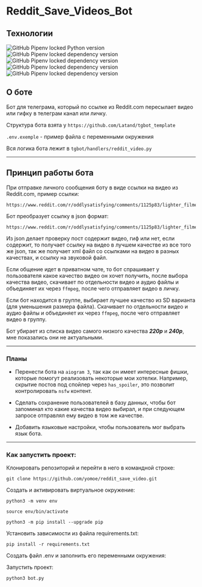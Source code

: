 # Reddit_Save_Videos_Bot

## Технологии

<img alt="GitHub Pipenv locked Python version" src="https://img.shields.io/github/pipenv/locked/python-version/yomoe/reddit_save_video?logo=python&logoColor=white&style=flat-square"> <img alt="GitHub Pipenv locked dependency version" src="https://img.shields.io/github/pipenv/locked/dependency-version/yomoe/reddit_save_video/aiogram?style=flat-square"> <img alt="GitHub Pipenv locked dependency version" src="https://img.shields.io/github/pipenv/locked/dependency-version/yomoe/reddit_save_video/beautifulsoup4?label=beautiful%20soup%204&style=flat-square"> <img alt="GitHub Pipenv locked dependency version" src="https://img.shields.io/github/pipenv/locked/dependency-version/yomoe/reddit_save_video/aiohttp?style=flat-square"> <img alt="GitHub Pipenv locked dependency version" src="https://img.shields.io/github/pipenv/locked/dependency-version/yomoe/reddit_save_video/ffmpeg-python?style=flat-square">

## О боте

Бот для телеграма, который по ссылке из Reddit.com пересылает видео или гифку
в телеграм канал или личку.

Структура бота взята у `https://github.com/Latand/tgbot_template`

`.env.exemple` - пример файла с переменными окружения

Вся логика бота лежит в `tgbot/handlers/reddit_video.py`

---

## Принцип работы бота

При отправке личного сообщения боту в виде ссылки на видео из Reddit.com,
пример ссылки:

```
https://www.reddit.com/r/oddlysatisfying/comments/1125p83/lighter_filmed_1000_times_slower_than_real_life/
```

Бот преобразует ссылку в json формат:

```
https://www.reddit.com/r/oddlysatisfying/comments/1125p83/lighter_filmed_1000_times_slower_than_real_life.json
```

Из json делает проверку пост содержит видео, гиф или нет, если содержит, то
получает ссылку на видео в лучшем качестве из все того же json, так же получает
xml файл со ссылками на видео в разных качествах, и ссылку на звуковой файл.

Если общение идет в приватном чате, то бот спрашивает у пользователя какое
качество видео он хочет получить, после выбора качества видео, скачивает по
отдельности видео и аудио файлы и объединяет их через `ffmpeg`, после чего
отправляет видео в личку.

Если бот находится в группе, выбирает лучшее качество из SD варианта (для
уменьшения размера файла). Скачивает по отдельности видео и аудио файлы и
объединяет их через `ffmpeg`, после чего отправляет видео в группу.

Бот убирает из списка видео самого низкого качества ***220р*** и ***240р***,
мне показались они не актуальными.

---

### Планы

* Перенести бота на `aiogram 3`, так как он имеет интересные фишки, которые
  помогут реализовать некоторые мои хотелки. Например, скрытие постов под
  спойлер
  через `has_spoiler`, это позволит контролировать `nsfw` контент.

* Сделать сохранение пользователей в базу данных, чтобы бот запоминал кто какие
  качества видео выбирал, и при следующем запросе отправлял ему видео в том же
  качестве.

* Добавить языковые настройки, чтобы пользователь мог выбрать язык бота.

---

### Как запустить проект:

Клонировать репозиторий и перейти в него в командной строке:

```
git clone https://github.com/yomoe/reddit_save_video.git
```

Создать и активировать виртуальное окружение:

```
python3 -m venv env
```

```
source env/bin/activate
```

```
python3 -m pip install --upgrade pip
```

Установить зависимости из файла requirements.txt:

```
pip install -r requirements.txt
```

Создать файл .env и заполнить его переменными окружения:

Запустить проект:

```
python3 bot.py
```
